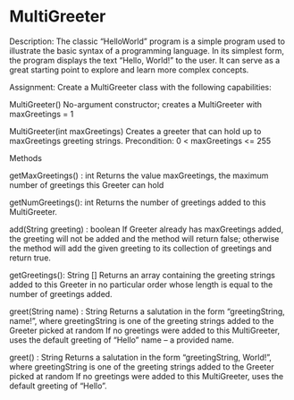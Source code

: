 # MultiGreeter
Description:
The classic “HelloWorld” program is a simple program used to illustrate the basic syntax of a programming language. In its simplest form,
the program displays the text “Hello, World!” to the user. It can serve as a great starting point to explore and learn more
complex concepts.

Assignment:
Create a MultiGreeter class with the following capabilities:

MultiGreeter()
No-argument constructor; creates a MultiGreeter with maxGreetings = 1

MultiGreeter(int maxGreetings)
Creates a greeter that can hold up to maxGreetings greeting strings.
Precondition: 0 < maxGreetings <= 255

Methods

getMaxGreetings() : int
Returns the value maxGreetings, the maximum number of greetings this Greeter can hold

getNumGreetings(): int
Returns the number of greetings added to this MultiGreeter.

add(String greeting) : boolean
If Greeter already has maxGreetings added, the greeting will not be added and the method will return false; otherwise the method will add the given greeting to its collection of greetings and return true.

getGreetings(): String []
Returns an array containing the greeting strings added to this Greeter in no particular order whose length is equal to the number of greetings added.

greet(String name) : String
Returns a salutation in the form “greetingString, name!”, where greetingString is one of the greeting strings added to the Greeter picked at random
If no greetings were added to this MultiGreeter, uses the default greeting of “Hello”
name – a provided name.

greet() : String
Returns a salutation in the form “greetingString, World!”, where greetingString is one of the greeting strings added to the Greeter picked at random
If no greetings were added to this MultiGreeter, uses the default greeting of “Hello”.


